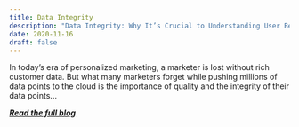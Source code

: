 ```yaml
---
title: Data Integrity
description: "Data Integrity: Why It’s Crucial to Understanding User Behavior"
date: 2020-11-16
draft: false
---
```

In today’s era of personalized marketing, a marketer is lost without rich customer data. But what many marketers forget while pushing millions of data points to the cloud is the importance of quality and the integrity of their data points...

***[Read the full blog](https://clevertap.com/blog/data-integrity/)***